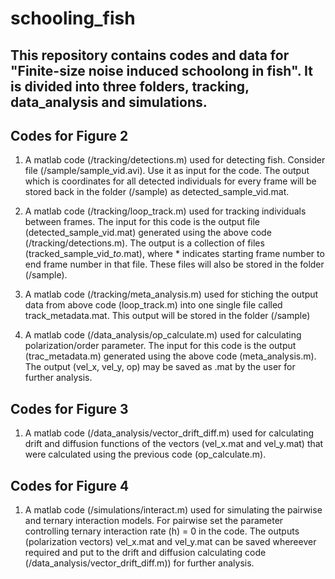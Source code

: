 # schooling_fish

## This repository contains codes and data for "Finite-size noise induced schoolong in fish". It is divided into three folders, tracking, data_analysis and simulations. 

## Codes for Figure 2

  1. A matlab code (/tracking/detections.m) used for detecting fish. Consider file (/sample/sample_vid.avi). Use it as input for the code. The output which is coordinates for all detected individuals for every frame will be stored back in the folder (/sample) as detected_sample_vid.mat.
  
  2. A matlab code (/tracking/loop_track.m) used for tracking individuals between frames. The input for this code is the output file (detected_sample_vid.mat) generated using the above code (/tracking/detections.m). The output is a collection of files (tracked_sample_vid_*to*.mat), where * indicates starting frame number to end frame number in that file. These files will also be stored in the folder (/sample).
  
  3. A matlab code (/tracking/meta_analysis.m) used for stiching the output data from above code (loop_track.m) into one single file called track_metadata.mat. This output will be stored in the folder (/sample)
  
  4. A matlab code (/data_analysis/op_calculate.m) used for calculating polarization/order parameter. The input for this code is the output (trac_metadata.m) generated using the above code (meta_analysis.m). The output (vel_x, vel_y, op) may be saved as .mat by the user for further analysis.
  
  
## Codes for Figure 3

  1. A matlab code (/data_analysis/vector_drift_diff.m) used for calculating drift and diffusion functions of the vectors (vel_x.mat and vel_y.mat) that were calculated using the previous code (op_calculate.m). 
  
## Codes for Figure 4

  1. A matlab code (/simulations/interact.m) used for simulating the pairwise and ternary interaction models. For pairwise set the parameter controlling ternary interaction rate (h) = 0 in the code. The outputs (polarization vectors) vel_x.mat and vel_y.mat can be saved whereever required and put to the drift and diffusion calculating code (/data_analysis/vector_drift_diff.m)) for further analysis.
